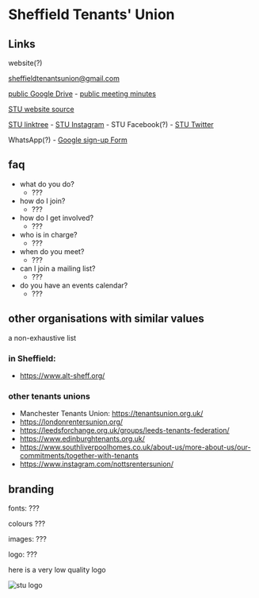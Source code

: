 # Sheffield Tenants' Union

## Links

website(?)

[sheffieldtenantsunion@gmail.com](mailto:sheffieldtenantsunion@gmail.com)

[public Google Drive](https://drive.google.com/drive/folders/11FkyXUYyzSqxX4RPVyKqcxLdU0PStz9N) - [public meeting minutes](https://drive.google.com/drive/folders/1h1MKx8x3O23YhQa0LVWj0fXSebMbWM0S)

[STU website source](https://github.com/Sheffield-TU/website)

[STU linktree](https://linktr.ee/sheffieldtenantsunion) - [STU Instagram](https://www.instagram.com/sheffieldtenantsunion/) - STU Facebook(?) - [STU Twitter](https://linktr.ee/sheffieldtenantsunion)

WhatsApp(?) - [Google sign-up Form](https://forms.gle/5bgr41FsVpiP1bFE8)

## faq

- what do you do?
  - ???
- how do I join?
  - ???
- how do I get involved?
  - ???
- who is in charge?
  - ???
- when do you meet?
  - ???
- can I join a mailing list?
  - ???
- do you have an events calendar?
  - ???

## other organisations with similar values

a non-exhaustive list

### in Sheffield:

- https://www.alt-sheff.org/

### other tenants unions

- Manchester Tenants Union: <https://tenantsunion.org.uk/>
- https://londonrentersunion.org/
- https://leedsforchange.org.uk/groups/leeds-tenants-federation/
- https://www.edinburghtenants.org.uk/
- https://www.southliverpoolhomes.co.uk/about-us/more-about-us/our-commitments/together-with-tenants
- https://www.instagram.com/nottsrentersunion/

## branding

fonts: ???

colours ???

images: ???

logo: ???

here is a very low quality logo

![stu logo](https://github.com/user-attachments/assets/c658abc4-31c3-41c7-b642-b79c3599c0f9)
